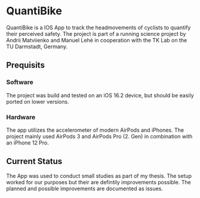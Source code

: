 # QuantiBike

QuantiBike is a IOS App to track the headmovements of cyclists to quantify their perceived safety. The project is part of a running science project by Andrii Matviienko and Manuel Lehé in cooperation with the TK Lab on the TU Darmstadt, Germany.

## Prequisits

### Software

The project was build and tested on an iOS 16.2 device, but should be easily ported on lower versions.  

### Hardware

The app utilizes the accelerometer of modern AirPods and iPhones. The project mainly used AirPods 3 and AirPods Pro (2. Gen) in combination with an iPhone 12 Pro.

## Current Status

The App was used to conduct small studies as part of my thesis. The setup worked for our purposes but their are defintily improvements possible. The planned and possible improvements are documented as issues. 